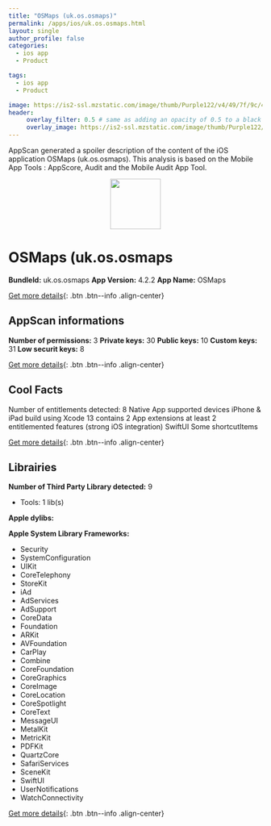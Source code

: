 ```yaml
---
title: "OSMaps (uk.os.osmaps)"
permalink: /apps/ios/uk.os.osmaps.html
layout: single
author_profile: false
categories: 
  - ios app 
  - Product 

tags: 
  - ios app 
  - Product 

image: https://is2-ssl.mzstatic.com/image/thumb/Purple122/v4/49/7f/9c/497f9cf3-96c8-beec-f904-1548f4286abe/AppIcon-1x_U007emarketing-0-7-0-0-0-85-220.png/512x512bb.jpg
header: 
     overlay_filter: 0.5 # same as adding an opacity of 0.5 to a black background
     overlay_image: https://is2-ssl.mzstatic.com/image/thumb/Purple122/v4/49/7f/9c/497f9cf3-96c8-beec-f904-1548f4286abe/AppIcon-1x_U007emarketing-0-7-0-0-0-85-220.png/512x512bb.jpg
---
```

AppScan generated a spoiler description of the content of the iOS application OSMaps (uk.os.osmaps). This analysis is based on the Mobile App Tools : AppScore, Audit and the Mobile Audit App Tool.

  
  
<div style="text-align: center;"><img src="https://is2-ssl.mzstatic.com/image/thumb/Purple122/v4/49/7f/9c/497f9cf3-96c8-beec-f904-1548f4286abe/AppIcon-1x_U007emarketing-0-7-0-0-0-85-220.png/512x512bb.jpg" width="100" height="100"></div>  
  
# OSMaps (uk.os.osmaps

**BundleId:** uk.os.osmaps
**App Version:** 4.2.2
**App Name:** OSMaps


[Get more details](/pricing.html){: .btn .btn--info .align-center}  
  
## AppScan informations 

**Number of permissions:** 3
**Private keys:** 30
**Public keys:** 10
**Custom keys:** 31
**Low securit keys:** 8
  
[Get more details](/pricing.html){: .btn .btn--info .align-center}

## Cool Facts

Number of entitlements detected: 8
Native App
supported devices iPhone & iPad
build using Xcode 13
contains 2 App extensions
at least 2 entitlemented features (strong iOS integration)
SwiftUI
Some shortcutItems 
  
[Get more details](/pricing.html){: .btn .btn--info .align-center}

## Librairies 
**Number of Third Party Library detected:** 9
- Tools: 1 lib(s)

**Apple dylibs:**


**Apple System Library Frameworks:**
- Security
- SystemConfiguration
- UIKit
- CoreTelephony
- StoreKit
- iAd
- AdServices
- AdSupport
- CoreData
- Foundation
- ARKit
- AVFoundation
- CarPlay
- Combine
- CoreFoundation
- CoreGraphics
- CoreImage
- CoreLocation
- CoreSpotlight
- CoreText
- MessageUI
- MetalKit
- MetricKit
- PDFKit
- QuartzCore
- SafariServices
- SceneKit
- SwiftUI
- UserNotifications
- WatchConnectivity


  
[Get more details](/pricing.html){: .btn .btn--info .align-center}

